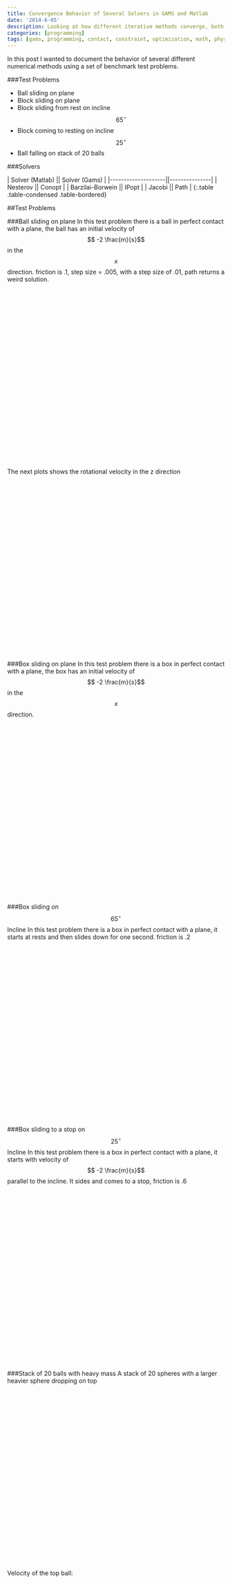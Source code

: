 ```yaml
---
title: Convergence Behavior of Several Solvers in GAMS and Matlab
date: '2014-6-05'
description: Looking at how different iterative methods converge, both in gams and in matlab
categories: [programming]
tags: [gams, programming, contact, constraint, optimization, math, physics]
---
```



In this post I wanted to document the behavior of several different numerical methods using a set of benchmark test problems. 

###Test Problems

 - Ball sliding on plane
 - Block sliding on plane
 - Block sliding from rest on incline $$65^\circ$$
 - Block coming to resting on incline $$25^\circ$$
 - Ball falling on stack of 20 balls

###Solvers

| Solver (Matlab)    || Solver (Gams) |
|--------------------||---------------|
| Nesterov           || Conopt        |
| Barzilai-Borwein   || IPopt         |
| Jacobi             || Path          |
{:.table .table-condensed .table-bordered}

##Test Problems

###Ball sliding on plane
In this test problem there is a ball in perfect contact with a plane, the ball has an initial velocity of $$ -2 \frac{m}{s}$$ in the $$x$$ direction. friction is .1, step size = .005, with a step size of .01, path returns a weird solution.

<script type="text/javascript">
$(function () {
        $('#ball_rolling_vx').highcharts({
        	chart: {zoomType: 'xy'},
            title: {
                text: 'Ball X Velocity',
                x: -20 //center
            },
            subtitle: {
                text: 'Chrono::Engine - Matlab Interface',
                x: -20
            },
            xAxis: {
            	title: {text: 'Time [s]'},
                categories: [0.01,0.02,0.03,0.04,0.05,0.06,0.07,0.08,0.09,0.1,0.11,0.12,0.13,0.14,0.15,0.16,0.17,0.18,0.19,0.2,0.21,0.22,0.23,0.24,0.25,0.26,0.27,0.28,0.29,0.3,0.31,0.32,0.33,0.34,0.35,0.36,0.37,0.38,0.39,0.4,0.41,0.42,0.43,0.44,0.45,0.46,0.47,0.48,0.49,0.5,0.51,0.52,0.53,0.54,0.55,0.56,0.57,0.58,0.59,0.6,0.61,0.62,0.63,0.64,0.65,0.66,0.67,0.68,0.69,0.7,0.71,0.72,0.73,0.74,0.75,0.76,0.77,0.78,0.79,0.8,0.81,0.82,0.83,0.84,0.85,0.86,0.87,0.88,0.89,0.9,0.91,0.92,0.93,0.94,0.95,0.96,0.97,0.98,0.99,1.0],
                labels:{
                step: 4, // this will show every second label
                maxStaggerLines: 1
            }
            },
            yAxis: {
                title: {text: 'Velocity [m/s]'},
                plotLines: [{
                    value: 0,
                    width: 1,
                    color: '#808080'
                }]
            },
            tooltip: {valueSuffix: 'm/s'},
            legend: {
                layout: 'horizontal',
                align: 'center',
                verticalAlign: 'bottom',
                borderWidth: 0
            },

            series: [{
                name: 'Nesterov',
                color: '#556270',
                marker : {enabled : true,radius : 3},
                data: [1.97672,1.97672,1.97672,1.97672,1.95668,1.94639,1.93657,1.92676,1.91696,1.90715,1.89733,1.88753,1.87772,1.86791,1.8581,1.84829,1.83847,1.82867,1.81885,1.80904,1.79923,1.78942,1.77961,1.76981,1.75999,1.75019,1.74037,1.73056,1.72075,1.71428,1.71428,1.71428,1.71428,1.71428,1.71428,1.71428,1.71428,1.71428,1.71428,1.71428,1.71428,1.71428,1.71428,1.71428,1.71428,1.71428,1.71428,1.71428,1.71428,1.71428,1.71428,1.71428,1.71428,1.71428,1.71428,1.71428,1.71428,1.71428,1.71428,1.71428,1.71428,1.71428,1.71428,1.71428,1.71428,1.71428,1.71428,1.71428,1.71428,1.71427,1.71427,1.71427,1.71427,1.71427,1.71427,1.71427,1.71427,1.71427,1.71427,1.71427,1.71427,1.71427,1.71427,1.71427,1.71427,1.71427,1.71427,1.71427,1.71427,1.71427,1.71427,1.71427,1.71427,1.71427,1.71427,1.71427,1.71427,1.71427,1.71427,1.71427]
            }, {
            	name: 'Barzilai-Borwein',
                color: '#C7F464',
                marker : {enabled : true,radius : 3},
                data: [1.97672,1.97672,1.97672,1.97672,1.95668,1.94639,1.93657,1.92676,1.91696,1.90715,1.89733,1.88753,1.87772,1.86791,1.8581,1.84829,1.83847,1.82867,1.81885,1.80904,1.79923,1.78942,1.77961,1.76981,1.76981,1.76981,1.76981,1.76981,1.76981,1.76981,1.76981,1.76981,1.76981,1.76981,1.76981,1.76981,1.76981,1.76981,1.76981,1.76981,1.76981,1.76981,1.76981,1.76981,1.76981,1.76981,1.76981,1.76981,1.76981,1.76981,1.76981,1.76981,1.76981,1.76981,1.76981,1.76981,1.76981,1.76981,1.76981,1.76981,1.7649,1.75509,1.74528,1.73547,1.72566,1.71585,1.71504,1.7151,1.71511,1.71511,1.71512,1.71512,1.71511,1.71511,1.71511,1.71512,1.71512,1.71512,1.71512,1.71511,1.71511,1.71512,1.71512,1.71512,1.71512,1.71512,1.71512,1.71511,1.71511,1.71511,1.71511,1.71511,1.71511,1.71511,1.71511,1.71511,1.71511,1.71511,1.71511,1.71511]
            }, {
                name: 'Jacobi',
                color: '#4ECDC4',
                marker : {enabled : true,radius : 3},
                data: [1.97672,1.97672,1.97672,1.97672,1.95668,1.94639,1.93657,1.92676,1.91696,1.90715,1.89733,1.88753,1.87772,1.86791,1.8581,1.84829,1.83847,1.82867,1.81885,1.80904,1.79923,1.78942,1.77961,1.76981,1.75999,1.75019,1.74037,1.73056,1.72075,1.71428,1.71428,1.71428,1.71428,1.71428,1.71428,1.71428,1.71428,1.71428,1.71428,1.71428,1.71428,1.71428,1.71428,1.71428,1.71428,1.71428,1.71428,1.71428,1.71428,1.71428,1.71428,1.71428,1.71428,1.71428,1.71428,1.71428,1.71428,1.71428,1.71428,1.71428,1.71428,1.71428,1.71428,1.71428,1.71428,1.71428,1.71428,1.71428,1.71428,1.71427,1.71427,1.71427,1.71427,1.71427,1.71427,1.71427,1.71427,1.71427,1.71427,1.71427,1.71427,1.71427,1.71427,1.71427,1.71427,1.71427,1.71427,1.71427,1.71427,1.71427,1.71427,1.71427,1.71427,1.71427,1.71427,1.71427,1.71427,1.71427,1.71427,1.71427]
            }, {
                name: 'Conopt',
                color: '#FF6B6B',
                marker : {enabled : true,radius : 3},
                data: [1.97672,1.97669,1.97665,1.97662,1.94891,1.94889,1.92854,1.9285,1.91082,1.91079,1.88579,1.88575,1.88571,1.86805,1.85191,1.85187,1.83968,1.83138,1.82023,1.81155,1.80072,1.79176,1.78118,1.77201,1.76162,1.74948,1.73981,1.73,1.72019,1.71428,1.71428,1.71428,1.71428,1.71428,1.71428,1.71428,1.71428,1.71428,1.71428,1.71428,1.71428,1.71428,1.71428,1.71428,1.71428,1.71428,1.71428,1.71428,1.71428,1.71428,1.71428,1.71428,1.71428,1.71428,1.71428,1.71428,1.71428,1.71428,1.71428,1.71428,1.71428,1.71428,1.71428,1.71428,1.71428,1.71428,1.71428,1.71427,1.71427,1.71427,1.71427,1.71427,1.71427,1.71427,1.71427,1.71427,1.71427,1.71427,1.71427,1.71427,1.71427,1.71427,1.71427,1.71427,1.71427,1.71427,1.71427,1.71427,1.71427,1.71427,1.71427,1.71427,1.71427,1.71427,1.71427,1.71427,1.71427,1.71427,1.71427,1.71427]
            }, {
              name: 'Ipopt',
                color: '#ECD078',
                marker : {enabled : true,radius : 3},
                data: [1.97672,1.9767,1.97668,1.97666,1.94896,1.94894,1.9286,1.92858,1.9109,1.91088,1.8859,1.88588,1.88586,1.86817,1.8521,1.85208,1.8398,1.83161,1.82037,1.81179,1.8009,1.79201,1.78138,1.77226,1.76182,1.74971,1.74004,1.73023,1.72042,1.71428,1.71428,1.71428,1.71428,1.71428,1.71428,1.71428,1.71428,1.71428,1.71428,1.71428,1.71428,1.71428,1.71428,1.71428,1.71428,1.71428,1.71428,1.71428,1.71428,1.71427,1.71427,1.71427,1.71427,1.71427,1.71427,1.71427,1.71427,1.71427,1.71427,1.71427,1.71427,1.71427,1.71427,1.71427,1.71427,1.71427,1.71427,1.71427,1.71427,1.71427,1.71427,1.71427,1.71427,1.71427,1.71427,1.71427,1.71427,1.71427,1.71427,1.71427,1.71427,1.71427,1.71427,1.71427,1.71427,1.71427,1.71427,1.71427,1.71427,1.71427,1.71427,1.71427,1.71427,1.71427,1.71427,1.71427,1.71427,1.71427,1.71427,1.71427]
            }, {
                name: 'Path',
                color: '#FFFFFF',
                marker : {enabled : true,radius : 3},
                data: [1.97672,1.97672,1.97672,1.97671,1.95667,1.94638,1.93657,1.92676,1.91694,1.90714,1.89733,1.88752,1.87771,1.8679,1.85809,1.84827,1.83846,1.82865,1.81885,1.80903,1.79922,1.78941,1.7796,1.76979,1.75998,1.75017,1.74036,1.73055,1.72074,1.71428,1.71428,1.71428,1.71428,1.71428,1.71428,1.71428,1.71428,1.71428,1.71428,1.71428,1.71428,1.71428,1.71428,1.71428,1.71428,1.71428,1.71428,1.71428,1.71428,1.71428,1.71428,1.71428,1.71428,1.71428,1.71428,1.71428,1.71428,1.71428,1.71428,1.71428,1.71428,1.71428,1.71427,1.71427,1.71427,1.71427,1.71427,1.71427,1.71427,1.71427,1.71427,1.71427,1.71427,1.71427,1.71427,1.71427,1.71427,1.71427,1.71427,1.71427,1.71427,1.71427,1.71427,1.71427,1.71427,1.71427,1.71427,1.71427,1.71427,1.71427,1.71427,1.71427,1.71427,1.71427,1.71427,1.71427,1.71427,1.71427,1.71427,1.71427]
            }

            ]
        });
    });
</script>
<div id="ball_rolling_vx" style="min-width: 310px; height: 400px; margin: 0 auto"></div>


The next plots shows the rotational velocity in the z direction

<script type="text/javascript">
$(function () {
        $('#ball_rolling_wz').highcharts({
        	chart: {zoomType: 'xy'},
            title: {
                text: 'Ball Rotational Velocity',
                x: -20 //center
            },
            subtitle: {
                text: 'Chrono::Engine - Matlab Interface',
                x: -20
            },
            xAxis: {
            	title: {text: 'Time [s]'},
                categories: [0.01,0.02,0.03,0.04,0.05,0.06,0.07,0.08,0.09,0.1,0.11,0.12,0.13,0.14,0.15,0.16,0.17,0.18,0.19,0.2,0.21,0.22,0.23,0.24,0.25,0.26,0.27,0.28,0.29,0.3,0.31,0.32,0.33,0.34,0.35,0.36,0.37,0.38,0.39,0.4,0.41,0.42,0.43,0.44,0.45,0.46,0.47,0.48,0.49,0.5,0.51,0.52,0.53,0.54,0.55,0.56,0.57,0.58,0.59,0.6,0.61,0.62,0.63,0.64,0.65,0.66,0.67,0.68,0.69,0.7,0.71,0.72,0.73,0.74,0.75,0.76,0.77,0.78,0.79,0.8,0.81,0.82,0.83,0.84,0.85,0.86,0.87,0.88,0.89,0.9,0.91,0.92,0.93,0.94,0.95,0.96,0.97,0.98,0.99,1.0],
                labels:{
                step: 4, // this will show every second label
                maxStaggerLines: 1
            }
            },
            yAxis: {
                title: {text: 'Velocity [m/s]'},
                plotLines: [{
                    value: 0,
                    width: 1,
                    color: '#808080'
                }]
            },
            tooltip: {valueSuffix: 'm/s'},
            legend: {
                layout: 'horizontal',
                align: 'center',
                verticalAlign: 'bottom',
                borderWidth: 0
            },

            series: [{
                name: 'Nesterov',
                color: '#556270',
                marker : {enabled : true,radius : 3},
                data: [-0.139654,-0.139654,-0.139654,-0.139654,-0.259903,-0.321678,-0.380548,-0.439421,-0.498259,-0.557105,-0.615985,-0.674837,-0.73368,-0.792542,-0.851381,-0.910269,-0.96913,-1.02798,-1.08685,-1.14572,-1.20457,-1.26344,-1.32228,-1.38113,-1.44001,-1.49885,-1.55777,-1.61658,-1.67544,-1.71428,-1.71428,-1.71428,-1.71428,-1.71428,-1.71428,-1.71428,-1.71428,-1.71428,-1.71428,-1.71428,-1.71428,-1.71428,-1.71428,-1.71428,-1.71428,-1.71428,-1.71428,-1.71428,-1.71428,-1.71428,-1.71428,-1.71428,-1.71428,-1.71428,-1.71428,-1.71428,-1.71428,-1.71428,-1.71428,-1.71428,-1.71428,-1.71428,-1.71428,-1.71428,-1.71428,-1.71428,-1.71428,-1.71428,-1.71428,-1.71427,-1.71427,-1.71427,-1.71427,-1.71427,-1.71427,-1.71427,-1.71427,-1.71427,-1.71427,-1.71427,-1.71427,-1.71427,-1.71427,-1.71427,-1.71427,-1.71427,-1.71427,-1.71427,-1.71427,-1.71427,-1.71427,-1.71427,-1.71427,-1.71427,-1.71427,-1.71427,-1.71427,-1.71427,-1.71427,-1.71427]
            }, {
            	name: 'Barzilai-Borwein',
                color: '#C7F464',
                marker : {enabled : true,radius : 3},
                data: [-0.139654,-0.139654,-0.139654,-0.139654,-0.259903,-0.321678,-0.380548,-0.439421,-0.498259,-0.557105,-0.615985,-0.674837,-0.73368,-0.792542,-0.851381,-0.910269,-0.96913,-1.02798,-1.08685,-1.14572,-1.20457,-1.26344,-1.32228,-1.38113,-1.38113,-1.38113,-1.38113,-1.38113,-1.38113,-1.38113,-1.38113,-1.38113,-1.38113,-1.38113,-1.38113,-1.38113,-1.38113,-1.38113,-1.38113,-1.38113,-1.38113,-1.38113,-1.38113,-1.38113,-1.38113,-1.38113,-1.38113,-1.38113,-1.38113,-1.38113,-1.38113,-1.38113,-1.38113,-1.38113,-1.38113,-1.38113,-1.38113,-1.38113,-1.38113,-1.38113,-1.41059,-1.46945,-1.5283,-1.58715,-1.64602,-1.70489,-1.70974,-1.70934,-1.70928,-1.70928,-1.70927,-1.70927,-1.70929,-1.70928,-1.70928,-1.70926,-1.70925,-1.70926,-1.70925,-1.70928,-1.70927,-1.70926,-1.70925,-1.70926,-1.70926,-1.70926,-1.70926,-1.70926,-1.70927,-1.70926,-1.70926,-1.70926,-1.70927,-1.70926,-1.70927,-1.70927,-1.70927,-1.70925,-1.70924,-1.70926]
            }, {
                name: 'Jacobi',
                color: '#4ECDC4',
                marker : {enabled : true,radius : 3},
                data: [-0.139654,-0.139654,-0.139654,-0.139654,-0.259903,-0.321678,-0.380548,-0.439421,-0.498259,-0.557105,-0.615985,-0.674837,-0.73368,-0.792542,-0.851381,-0.910269,-0.96913,-1.02798,-1.08685,-1.14572,-1.20457,-1.26344,-1.32228,-1.38113,-1.44001,-1.49885,-1.55777,-1.61658,-1.67544,-1.71428,-1.71428,-1.71428,-1.71428,-1.71428,-1.71428,-1.71428,-1.71428,-1.71428,-1.71428,-1.71428,-1.71428,-1.71428,-1.71428,-1.71428,-1.71428,-1.71428,-1.71428,-1.71428,-1.71428,-1.71428,-1.71428,-1.71428,-1.71428,-1.71428,-1.71428,-1.71428,-1.71428,-1.71428,-1.71428,-1.71428,-1.71428,-1.71428,-1.71428,-1.71428,-1.71428,-1.71428,-1.71428,-1.71428,-1.71428,-1.71427,-1.71427,-1.71427,-1.71427,-1.71427,-1.71427,-1.71427,-1.71427,-1.71427,-1.71427,-1.71427,-1.71427,-1.71427,-1.71427,-1.71427,-1.71427,-1.71427,-1.71427,-1.71427,-1.71427,-1.71427,-1.71427,-1.71427,-1.71427,-1.71427,-1.71427,-1.71427,-1.71427,-1.71427,-1.71427,-1.71427]
            }, {
                name: 'Conopt',
                color: '#FF6B6B',
                marker : {enabled : true,radius : 3},
                data: [-0.139654,-0.139872,-0.14009,-0.140308,-0.306563,-0.306684,-0.428757,-0.42898,-0.535071,-0.535276,-0.685242,-0.685478,-0.685714,-0.79171,-0.888538,-0.888746,-0.961913,-1.01167,-1.07861,-1.13066,-1.19565,-1.24939,-1.31287,-1.3679,-1.43024,-1.50311,-1.56111,-1.61996,-1.67883,-1.71428,-1.71428,-1.71428,-1.71428,-1.71428,-1.71428,-1.71428,-1.71428,-1.71428,-1.71428,-1.71428,-1.71428,-1.71428,-1.71428,-1.71428,-1.71428,-1.71428,-1.71428,-1.71428,-1.71428,-1.71428,-1.71428,-1.71428,-1.71428,-1.71428,-1.71428,-1.71428,-1.71428,-1.71428,-1.71428,-1.71428,-1.71428,-1.71428,-1.71428,-1.71428,-1.71428,-1.71428,-1.71428,-1.71427,-1.71427,-1.71427,-1.71427,-1.71427,-1.71427,-1.71427,-1.71427,-1.71427,-1.71427,-1.71427,-1.71427,-1.71427,-1.71427,-1.71427,-1.71427,-1.71427,-1.71427,-1.71427,-1.71427,-1.71427,-1.71427,-1.71427,-1.71427,-1.71427,-1.71427,-1.71427,-1.71427,-1.71427,-1.71427,-1.71427,-1.71427,-1.71427]
            }, {
              name: 'Ipopt',
                color: '#ECD078',
                marker : {enabled : true,radius : 3},
                data: [-0.139654,-0.139774,-0.139894,-0.140014,-0.306227,-0.306347,-0.428409,-0.428529,-0.534589,-0.534709,-0.684578,-0.684698,-0.684818,-0.790922,-0.88739,-0.88751,-0.961163,-1.01028,-1.07771,-1.12923,-1.19458,-1.24792,-1.31169,-1.36638,-1.42902,-1.50169,-1.55968,-1.61858,-1.67743,-1.71428,-1.71428,-1.71428,-1.71428,-1.71428,-1.71428,-1.71428,-1.71428,-1.71428,-1.71428,-1.71428,-1.71428,-1.71428,-1.71428,-1.71428,-1.71428,-1.71428,-1.71427,-1.71428,-1.71428,-1.71427,-1.71427,-1.71427,-1.71427,-1.71427,-1.71427,-1.71427,-1.71427,-1.71427,-1.71427,-1.71427,-1.71427,-1.71427,-1.71427,-1.71427,-1.71427,-1.71427,-1.71427,-1.71427,-1.71427,-1.71427,-1.71427,-1.71427,-1.71427,-1.71427,-1.71427,-1.71427,-1.71427,-1.71427,-1.71427,-1.71427,-1.71427,-1.71427,-1.71427,-1.71427,-1.71427,-1.71427,-1.71427,-1.71427,-1.71427,-1.71427,-1.71427,-1.71427,-1.71427,-1.71427,-1.71427,-1.71427,-1.71427,-1.71427,-1.71427,-1.71427]
            }, {
                name: 'Path',
                color: '#FFFFFF',
                marker : {enabled : true,radius : 3},
                data: [-0.139654,-0.139675,-0.139696,-0.139717,-0.259975,-0.321733,-0.38058,-0.439452,-0.498344,-0.557177,-0.616031,-0.674883,-0.733753,-0.792601,-0.851467,-0.910328,-0.96919,-1.02805,-1.0869,-1.14577,-1.20465,-1.2635,-1.32234,-1.38123,-1.44008,-1.49894,-1.5578,-1.61666,-1.6755,-1.71428,-1.71428,-1.71428,-1.71428,-1.71428,-1.71428,-1.71428,-1.71428,-1.71428,-1.71428,-1.71428,-1.71428,-1.71428,-1.71428,-1.71428,-1.71428,-1.71428,-1.71428,-1.71428,-1.71428,-1.71428,-1.71428,-1.71428,-1.71428,-1.71428,-1.71428,-1.71428,-1.71428,-1.71428,-1.71428,-1.71428,-1.71428,-1.71428,-1.71427,-1.71427,-1.71427,-1.71427,-1.71427,-1.71427,-1.71427,-1.71427,-1.71427,-1.71427,-1.71427,-1.71427,-1.71427,-1.71427,-1.71427,-1.71427,-1.71427,-1.71427,-1.71427,-1.71427,-1.71427,-1.71427,-1.71427,-1.71427,-1.71427,-1.71427,-1.71427,-1.71427,-1.71427,-1.71427,-1.71427,-1.71427,-1.71427,-1.71427,-1.71427,-1.71427,-1.71427,-1.71427]
            }

            ]
        });
    });
</script>
<div id="ball_rolling_wz" style="min-width: 310px; height: 400px; margin: 0 auto"></div>


###Box sliding on plane
In this test problem there is a box in perfect contact with a plane, the box has an initial velocity of $$ -2 \frac{m}{s}$$ in the $$x$$ direction.



<script type="text/javascript">
$(function () {
        $('#block_sliding_vx').highcharts({
        	chart: {zoomType: 'xy'},
            title: {
                text: 'Block X Velocity',
                x: -20 //center
            },
            subtitle: {
                text: 'Chrono::Engine - Matlab Interface',
                x: -20
            },
            xAxis: {
            	title: {text: 'Time [s]'},
                categories: [0.01,0.02,0.03,0.04,0.05,0.06,0.07,0.08,0.09,0.1,0.11,0.12,0.13,0.14,0.15,0.16,0.17,0.18,0.19,0.2,0.21,0.22,0.23,0.24,0.25,0.26,0.27,0.28,0.29,0.3,0.31,0.32,0.33,0.34,0.35,0.36,0.37,0.38,0.39,0.4,0.41,0.42,0.43,0.44,0.45,0.46,0.47,0.48,0.49,0.5,0.51,0.52,0.53,0.54,0.55,0.56,0.57,0.58,0.59,0.6,0.61,0.62,0.63,0.64,0.65,0.66,0.67,0.68,0.69,0.7,0.71,0.72,0.73,0.74,0.75,0.76,0.77,0.78,0.79,0.8,0.81,0.82,0.83,0.84,0.85,0.86,0.87,0.88,0.89,0.9,0.91,0.92,0.93,0.94,0.95,0.96,0.97,0.98,0.99,1,1.01,1.02,1.03,1.04,1.05,1.06,1.07,1.08,1.09,1.1,1.11,1.12,1.13,1.14,1.15,1.16,1.17,1.18,1.19,1.2,1.21,1.22,1.23,1.24,1.25,1.26,1.27,1.28,1.29,1.3,1.31,1.32,1.33,1.34,1.35,1.36,1.37,1.38,1.39,1.4,1.41,1.42,1.43,1.44,1.45,1.46,1.47,1.48,1.49,1.5],
                labels:{
                step: 4, // this will show every second label
                maxStaggerLines: 1
            }
            },
            yAxis: {
                title: {text: 'Velocity [m/s]'},
                plotLines: [{
                    value: 0,
                    width: 1,
                    color: '#808080'
                }]
            },
            tooltip: {valueSuffix: 'm/s'},
            legend: {
                layout: 'horizontal',
                align: 'center',
                verticalAlign: 'bottom',
                borderWidth: 0
            },

            series: [{
                name: 'Nesterov',
                color: '#556270',
                marker : {enabled : true,radius : 3},
                data: [1.90421,1.90421,1.90421,1.90421,1.90421,1.90421,1.90421,1.89023,1.82279,1.80617,1.78504,1.76536,1.74575,1.7418,1.6952,1.68953,1.66217,1.6575,1.61952,1.6143,1.58215,1.57723,1.54188,1.5368,1.50321,1.49822,1.46365,1.45861,1.42459,1.41957,1.38525,1.38022,1.34607,1.34105,1.30679,1.30177,1.26757,1.26255,1.22832,1.21332,1.19799,1.17339,1.15884,1.13755,1.11797,1.09831,1.07869,1.05907,1.03945,1.01983,1.00021,0.980594,0.960971,0.941352,0.92173,0.902113,0.882493,0.862871,0.843251,0.823632,0.804013,0.78439,0.764773,0.745151,0.725532,0.705912,0.686292,0.666671,0.647053,0.627431,0.607812,0.588192,0.568573,0.54895,0.529333,0.509712,0.490092,0.470472,0.450852,0.431233,0.411611,0.391992,0.372372,0.352752,0.333133,0.313511,0.293894,0.274272,0.254652,0.235032,0.215413,0.195791,0.176174,0.156552,0.136932,0.117313,0.0976929,0.078071,0.0584514,0.0388341,0.0192122,4.78E-07,1.18E-09,1.11E-11,2.59E-15,2.64E-15,-2.99E-15,2.70E-15,-2.99E-15,5.92E-14,-2.34E-15,6.00E-14,-2.29E-15,6.00E-14,-2.30E-15,2.76E-15,-2.97E-15,5.92E-14,-2.36E-15,2.76E-15,-3.18E-15,2.68E-15,-3.06E-15,9.34E-14,-2.03E-15,5.93E-14,-2.35E-15,6.01E-14,-2.27E-15,2.76E-15,-3.02E-15,2.68E-15,-2.98E-15,2.70E-15,-2.97E-15,2.70E-15,-3.00E-15,2.70E-15,-3.13E-15,2.69E-15,-3.01E-15,3.44E-16,5.78E-14,-3.14E-15,5.95E-14,-2.38E-15,2.79E-15,-2.99E-15,-7.25E-15,6.44E-14]
            }, {
            	name: 'Barzilai-Borwein',
                color: '#C7F464',
                marker : {enabled : true,radius : 3},
                data: [1.90421,1.90421,1.90421,1.90421,1.90421,1.90421,1.90421,1.89023,1.82279,1.80618,1.78504,1.76536,1.74574,1.72612,1.7065,1.68688,1.66726,1.64764,1.6437,1.5971,1.59143,1.56406,1.5594,1.52142,1.5162,1.48405,1.47913,1.44378,1.4387,1.40511,1.40012,1.36555,1.36051,1.32649,1.32148,1.28715,1.28212,1.24796,1.23295,1.22952,1.18656,1.17311,1.157,1.13752,1.1179,1.09828,1.07866,1.05904,1.03942,1.0198,1.00018,0.980564,0.960945,0.941325,0.921703,0.902083,0.882464,0.862844,0.843222,0.823605,0.803983,0.784363,0.764744,0.745124,0.725505,0.705883,0.686266,0.666644,0.647024,0.627402,0.607785,0.588165,0.568543,0.548924,0.529304,0.509684,0.490063,0.470445,0.450823,0.431204,0.411584,0.391964,0.372343,0.352725,0.333103,0.313484,0.293864,0.274245,0.254623,0.235005,0.215383,0.195764,0.176144,0.156525,0.136903,0.117285,0.0976635,0.0780439,0.0584242,0.0388046,0.0191827,5.19E-06,5.79E-06,-2.44E-17,1.62E-11,2.36E-17,-1.31E-18,-3.74E-19,2.43E-17,-8.03E-18,-1.18E-17,-6.66E-14,7.35E-18,-2.30E-17,-8.86E-17,3.91E-17,1.29E-17,-1.84E-17,1.70E-17,-4.71E-18,1.22E-17,1.19E-18,-3.95E-17,-3.63E-17,-1.82E-17,4.39E-18,-2.75E-17,1.17E-17,2.40E-17,-2.24E-17,4.33E-18,-5.51E-17,-1.22E-17,3.07E-14,1.22E-17,-6.27E-17,1.46E-17,-2.28E-17,1.66E-17,-1.72E-17,-8.72E-18,-4.56E-17,-1.37E-17,2.71E-18,8.51E-18,3.31E-17,6.78E-18,-2.23E-17,-4.39E-11,3.01E-17]
            }, {
                name: 'Jacobi',
                color: '#4ECDC4',
                marker : {enabled : true,radius : 3},
                data: [1.90426,1.90426,1.90426,1.90426,1.90426,1.90426,1.90426,1.89017,1.82335,1.8057,1.78475,1.76558,1.74554,1.7261,1.70651,1.68713,1.66706,1.64785,1.62782,1.60838,1.58879,1.56941,1.54934,1.53014,1.5101,1.49066,1.47106,1.45169,1.43162,1.41242,1.39263,1.37494,1.3495,1.33552,1.31402,1.29473,1.27469,1.25524,1.23565,1.21628,1.19621,1.17676,1.15718,1.13755,1.11794,1.09832,1.0787,1.05908,1.03946,1.01984,1.00022,0.980595,0.960978,0.941356,0.921736,0.902117,0.882497,0.862875,0.843256,0.823636,0.804019,0.784394,0.764777,0.745158,0.725536,0.705916,0.686297,0.666677,0.647057,0.627435,0.607816,0.588196,0.568577,0.548957,0.529337,0.509715,0.490098,0.470476,0.450857,0.431237,0.411615,0.391998,0.372376,0.352756,0.333137,0.313517,0.293895,0.274278,0.254656,0.235036,0.215417,0.195797,0.176177,0.156556,0.136936,0.117316,0.097697,0.0780772,0.0584576,0.0388357,0.0192161,0.000892608,-0.000163964,-3.74E-06,-8.07E-08,1.26E-09,3.09E-09,3.14E-09,3.12E-09,3.13E-09,3.12E-09,3.13E-09,3.13E-09,3.12E-09,3.15E-09,3.12E-09,3.12E-09,3.15E-09,3.12E-09,3.13E-09,3.14E-09,3.12E-09,3.13E-09,3.12E-09,3.13E-09,3.13E-09,3.12E-09,3.15E-09,3.12E-09,3.12E-09,3.15E-09,3.12E-09,3.13E-09,3.14E-09,3.12E-09,3.13E-09,3.12E-09,3.13E-09,3.13E-09,3.12E-09,3.15E-09,3.12E-09,3.12E-09,3.15E-09,3.12E-09,3.13E-09,3.14E-09,3.12E-09,3.13E-09,3.12E-09]
            }, {
                name: 'Conopt',
                color: '#FF6B6B',
                marker : {enabled : true,radius : 3},
                data: [1.90421,1.90418,1.90413,1.90412,1.90407,1.90402,1.90397,1.90392,1.81042,1.81041,1.81035,1.73454,1.73453,1.73453,1.73453,1.65806,1.65801,1.65797,1.65791,1.58607,1.58442,1.57001,1.56964,1.56927,1.50203,1.50202,1.4355,1.43391,1.42283,1.42282,1.42282,1.37605,1.37604,1.36793,1.30069,1.30068,1.25515,1.25514,1.25445,1.21238,1.21162,1.19895,1.14219,1.14218,1.14217,1.09158,1.09159,1.08765,1.02327,1.02327,1.01934,0.983422,0.983407,0.929121,0.929043,0.923845,0.878574,0.878559,0.845749,0.845732,0.795378,0.79536,0.771581,0.771561,0.712873,0.712859,0.709557,0.658924,0.658916,0.634943,0.6135,0.613489,0.559654,0.559634,0.533568,0.533549,0.482514,0.482495,0.453809,0.453791,0.405175,0.405155,0.374236,0.360395,0.340907,0.321301,0.301684,0.282068,0.262453,0.242838,0.223221,0.203608,0.183991,0.164376,0.144761,0.125146,0.105528,0.0859154,0.066298,0.0466829,0.0270678,0.00745276,-4.52E-13,-4.81E-13,-5.07E-13,-5.32E-13,-5.56E-13,-5.79E-13,-6.01E-13,-6.21E-13,-6.41E-13,-6.60E-13,-6.79E-13,-6.96E-13,-7.13E-13,-7.29E-13,-7.44E-13,-7.59E-13,-7.72E-13,-7.86E-13,-7.99E-13,-8.11E-13,-8.22E-13,-8.33E-13,-8.44E-13,-8.54E-13,-8.64E-13,-8.73E-13,-8.82E-13,-8.90E-13,-8.99E-13,-9.06E-13,-9.14E-13,-9.21E-13,-9.27E-13,-9.34E-13,-9.40E-13,-9.46E-13,-9.52E-13,-9.57E-13,-9.62E-13,-9.67E-13,-9.72E-13,-9.76E-13,-9.81E-13,-9.85E-13,-9.89E-13,-9.92E-13,-9.96E-13,-9.99E-13]
            }, {
              name: 'Ipopt',
                color: '#ECD078',
                marker : {enabled : true,radius : 3},
                data: [1.90421,1.90419,1.90416,1.90414,1.90411,1.90409,1.90406,1.90403,1.8195,1.80472,1.79406,1.75039,1.75036,1.74476,1.69307,1.69305,1.67119,1.63198,1.63196,1.61835,1.60973,1.54888,1.54886,1.53242,1.52124,1.47833,1.46631,1.46628,1.42292,1.4229,1.38481,1.37709,1.37162,1.316,1.31597,1.30089,1.28646,1.24428,1.24086,1.22805,1.18707,1.18443,1.15564,1.1485,1.1063,1.10626,1.07779,1.07467,1.02928,1.02434,1.00093,1.00089,0.95032,0.95028,0.925444,0.920519,0.874138,0.87168,0.845631,0.826978,0.807404,0.790544,0.790504,0.732507,0.732467,0.707519,0.707479,0.658077,0.658037,0.625143,0.625103,0.583041,0.581611,0.546052,0.534587,0.513033,0.49701,0.474144,0.456834,0.436476,0.416822,0.397196,0.377581,0.357966,0.338342,0.318715,0.299091,0.279466,0.259849,0.240224,0.2206,0.200973,0.18136,0.161743,0.142126,0.122513,0.102896,0.083283,0.0636659,0.044051,0.0244338,0.00482112,1.07E-09,2.06E-14,1.35E-14,1.36E-14,1.36E-14,1.35E-14,1.36E-14,1.36E-14,1.35E-14,1.36E-14,1.36E-14,1.36E-14,1.36E-14,1.36E-14,1.35E-14,1.35E-14,1.35E-14,1.35E-14,1.36E-14,1.36E-14,1.36E-14,1.36E-14,1.36E-14,1.35E-14,1.35E-14,1.36E-14,1.36E-14,1.36E-14,1.36E-14,1.35E-14,1.36E-14,1.36E-14,1.35E-14,1.36E-14,1.36E-14,1.35E-14,1.35E-14,1.35E-14,1.35E-14,1.35E-14,1.36E-14,1.36E-14,1.35E-14,1.36E-14,1.35E-14,1.35E-14,1.36E-14,1.36E-14]
            }, {
  				name: 'Path',
                color: '#C02942',
                marker : {enabled : true,radius : 3},
                data: [1.90421,1.90421,1.9042,1.9042,1.90419,1.90419,1.90418,1.90102,1.81695,1.8113,1.77758,1.77256,1.73842,1.7334,1.69914,1.69411,1.65992,1.6549,1.62067,1.61565,1.58143,1.57641,1.54219,1.53717,1.50295,1.49793,1.46371,1.45869,1.42447,1.41945,1.38523,1.38021,1.34599,1.34097,1.30675,1.30173,1.26751,1.26249,1.22828,1.21327,1.20984,1.16689,1.15344,1.13733,1.11784,1.09822,1.0786,1.05898,1.03936,1.01974,1.00012,0.980497,0.960874,0.941255,0.921633,0.902012,0.882391,0.862768,0.843149,0.823526,0.803906,0.784285,0.764662,0.745043,0.72542,0.7058,0.686179,0.666559,0.646936,0.627317,0.607696,0.588076,0.568456,0.548834,0.529216,0.509594,0.489975,0.470355,0.450735,0.431113,0.411496,0.391874,0.372254,0.352635,0.333015,0.313393,0.293776,0.274154,0.254534,0.234914,0.215294,0.195672,0.176054,0.156433,0.136813,0.117193,0.0975735,0.0779516,0.058332,0.0387146,0.0190927,3.59E-13,0,0,0,0,0,0,0,0,0,0,0,0,0,0,0,0,0,0,0,0,0,0,0,0,0,0,0,0,0,0,0,0,0,0,0,0,0,0,0,0,0,0,0,0,0,0,0,0]
            }

            ]
        });
    });
</script>
<div id="block_sliding_vx" style="min-width: 310px; height: 400px; margin: 0 auto"></div>


###Box sliding on $$65^\circ$$ Incline
In this test problem there is a box in perfect contact with a plane, it starts at rests and then slides down for one second. friction is .2



<script type="text/javascript">
$(function () {
        $('#block_65inlcine_vx').highcharts({
        	chart: {zoomType: 'xy'},
            title: {
                text: 'Block X Velocity',
                x: -20 //center
            },
            subtitle: {
                text: 'Chrono::Engine - Matlab Interface',
                x: -20
            },
            xAxis: {
            	title: {text: 'Time [s]'},
                categories: [0.01,0.02,0.03,0.04,0.05,0.06,0.07,0.08,0.09,0.1,0.11,0.12,0.13,0.14,0.15,0.16,0.17,0.18,0.19,0.2,0.21,0.22,0.23,0.24,0.25,0.26,0.27,0.28,0.29,0.3,0.31,0.32,0.33,0.34,0.35,0.36,0.37,0.38,0.39,0.4,0.41,0.42,0.43,0.44,0.45,0.46,0.47,0.48,0.49,0.5,0.51,0.52,0.53,0.54,0.55,0.56,0.57,0.58,0.59,0.6,0.61,0.62,0.63,0.64,0.65,0.66,0.67,0.68,0.69,0.7,0.71,0.72,0.73,0.74,0.75,0.76,0.77,0.78,0.79,0.8,0.81,0.82,0.83,0.84,0.85,0.86,0.87,0.88,0.89,0.9,0.91,0.92,0.93,0.94,0.95,0.96,0.97,0.98,0.99,1],
                labels:{
                step: 4, // this will show every second label
                maxStaggerLines: 1
            }
            },
            yAxis: {
                title: {text: 'Velocity [m/s]'},
                plotLines: [{
                    value: 0,
                    width: 1,
                    color: '#808080'
                }]
            },
            tooltip: {valueSuffix: 'm/s'},
            legend: {
                layout: 'horizontal',
                align: 'center',
                verticalAlign: 'bottom',
                borderWidth: 0
            },

            series: [{
                name: 'Nesterov',
                color: '#556270',
                marker : {enabled : true,radius : 3},
                data: [-0.0468106,-0.0814615,-0.115464,-0.149521,-0.183608,-0.21766,-0.251734,-0.285817,-0.319886,-0.353946,-0.388039,-0.422092,-0.456169,-0.490225,-0.524295,-0.554866,-0.594815,-0.598907,-0.68713,-0.71464,-0.723308,-0.747336,-0.80235,-0.826253,-0.865658,-0.903644,-0.932826,-0.963489,-1.00456,-1.03222,-1.07259,-1.10036,-1.14087,-1.16851,-1.20884,-1.23664,-1.27718,-1.30479,-1.34512,-1.3729,-1.41349,-1.44107,-1.48136,-1.50918,-1.54981,-1.57736,-1.61759,-1.64545,-1.68617,-1.71365,-1.75381,-1.78171,-1.82253,-1.84993,-1.88999,-1.918,-1.95891,-1.98624,-2.02614,-2.05427,-2.09532,-2.12252,-2.16225,-2.19052,-2.23183,-2.25885,-2.29828,-2.32679,-2.36837,-2.39516,-2.43424,-2.46301,-2.50505,-2.53148,-2.56597,-2.60998,-2.63064,-2.67027,-2.70929,-2.73985,-2.76936,-2.80455,-2.84853,-2.86909,-2.90869,-2.94778,-2.97839,-3.00786,-3.04298,-3.08705,-3.10759,-3.14717,-3.18627,-3.21688,-3.24636,-3.28145,-3.32556,-3.3461,-3.38567,-3.42476]
            }, {
            	name: 'Barzilai-Borwein',
                color: '#C7F464',
                marker : {enabled : true,radius : 3},
                data: [-0.0468106,-0.0814615,-0.115464,-0.149521,-0.183608,-0.21766,-0.251734,-0.285817,-0.319886,-0.353946,-0.388039,-0.422092,-0.456169,-0.490225,-0.524295,-0.554866,-0.594815,-0.598908,-0.68711,-0.714628,-0.723339,-0.747379,-0.802866,-0.825811,-0.865386,-0.90369,-0.933069,-0.963516,-1.00423,-1.03217,-1.07302,-1.10038,-1.14041,-1.16845,-1.20939,-1.2367,-1.27657,-1.30471,-1.34582,-1.37299,-1.41268,-1.44098,-1.48229,-1.5093,-1.5487,-1.57724,-1.61889,-1.6456,-1.68466,-1.71345,-1.75556,-1.78192,-1.81641,-1.86177,-1.88017,-1.91996,-1.95967,-1.99115,-2.01991,-2.05413,-2.09924,-2.11965,-2.15917,-2.19821,-2.22883,-2.2583,-2.29349,-2.3375,-2.35804,-2.39764,-2.43673,-2.46733,-2.49681,-2.53194,-2.57601,-2.59654,-2.63612,-2.6752,-2.70582,-2.73531,-2.77044,-2.81451,-2.83503,-2.8746,-2.9137,-2.94434,-2.97382,-3.00889,-3.05299,-3.07353,-3.1131,-3.15221,-3.1828,-3.21229,-3.2474,-3.29155,-3.31199,-3.35155,-3.3907,-3.4213]
            }, {
                name: 'Jacobi',
                color: '#4ECDC4',
                marker : {enabled : true,radius : 3},
                data: [-0.0467886,-0.0814575,-0.115465,-0.149529,-0.183601,-0.21768,-0.251732,-0.285821,-0.319879,-0.353963,-0.388008,-0.422098,-0.456167,-0.490232,-0.5243,-0.554441,-0.594465,-0.598582,-0.686645,-0.714629,-0.723722,-0.747949,-0.803443,-0.825617,-0.864901,-0.903445,-0.933829,-0.963525,-1.00366,-1.03219,-1.07349,-1.10055,-1.13968,-1.16843,-1.2101,-1.23686,-1.2714,-1.31574,-1.3358,-1.37513,-1.41445,-1.44576,-1.4747,-1.50942,-1.55449,-1.5743,-1.61358,-1.65293,-1.68435,-1.71319,-1.74781,-1.79302,-1.8128,-1.85205,-1.89142,-1.92286,-1.9517,-1.98627,-2.03153,-2.0513,-2.09054,-2.12992,-2.16136,-2.19018,-2.22475,-2.27003,-2.28979,-2.32904,-2.36841,-2.39984,-2.42867,-2.46326,-2.50853,-2.52828,-2.56751,-2.6069,-2.63834,-2.66718,-2.70173,-2.74701,-2.76677,-2.80599,-2.84541,-2.87684,-2.90565,-2.94021,-2.98555,-3.00527,-3.04925,-3.05123,-3.13906,-3.14904,-3.18166,-3.21222,-3.25203,-3.29058,-3.31524,-3.34487,-3.39523,-3.41476]
            }, {
                name: 'Conopt',
                color: '#FF6B6B',
                marker : {enabled : true,radius : 3},
                data: [-0.0468106,-0.0814617,-0.081428,-0.18226,-0.182243,-0.182214,-0.288087,-0.288056,-0.288023,-0.288006,-0.48116,-0.48113,-0.481098,-0.481069,-0.481035,-0.481029,-0.481023,-0.75281,-0.76709,-0.775755,-0.775749,-0.775744,-0.775719,-0.794584,-0.794561,-0.794562,-0.867195,-0.907773,-0.98909,-1.00414,-1.22999,-1.25921,-1.30505,-1.30504,-1.30504,-1.30503,-1.30503,-1.30502,-1.31755,-1.35635,-1.35635,-1.35818,-1.35886,-1.48223,-1.48223,-1.48222,-1.64902,-1.64901,-1.7626,-1.7626,-1.7626,-1.76258,-1.76258,-1.87323,-1.87323,-1.87322,-1.87585,-1.99241,-2.06864,-2.07224,-2.16546,-2.16546,-2.30098,-2.30098,-2.39221,-2.3922,-2.3922,-2.46754,-2.46753,-2.46753,-2.46753,-2.46752,-2.46752,-2.46752,-2.46961,-2.61209,-2.61208,-2.61206,-2.70258,-2.70258,-2.70258,-2.70257,-2.70255,-2.70254,-2.70252,-2.77402,-2.77402,-3.11183,-3.29095,-3.29092,-3.2909,-3.29087,-3.29085,-3.29083,-3.30556,-3.43353,-3.43352,-3.4335,-3.43679,-3.70976]
            }, {
              name: 'Ipopt',
                color: '#ECD078',
                marker : {enabled : true,radius : 3},
                data: [-0.0468105,-0.0814612,-0.115463,-0.115446,-0.216363,-0.216346,-0.21633,-0.322261,-0.322244,-0.322227,-0.417409,-0.417392,-0.417375,-0.417358,-0.636919,-0.636902,-0.636894,-0.636881,-0.636868,-0.636856,-0.636843,-0.63683,-0.930656,-0.97328,-0.973267,-0.973254,-0.973242,-0.973229,-0.995272,-0.995259,-1.01983,-1.01982,-1.01981,-1.0716,-1.14427,-1.1821,-1.2974,-1.33644,-1.40943,-1.45019,-1.49569,-1.49568,-1.53371,-1.56676,-1.56675,-1.60256,-1.60255,-1.60254,-1.60253,-1.60252,-1.60251,-1.60249,-2.02613,-2.02611,-2.09783,-2.09782,-2.14955,-2.14954,-2.14953,-2.14952,-2.1495,-2.14949,-2.21297,-2.21296,-2.21295,-2.21293,-2.21292,-2.21291,-2.28207,-2.42562,-2.42561,-2.49688,-2.49687,-2.56538,-2.56537,-2.56536,-2.56534,-2.64738,-2.64737,-2.64736,-2.64735,-2.76733,-2.76732,-2.86712,-3.02948,-3.02947,-3.02946,-3.1257,-3.12569,-3.2099,-3.20989,-3.20988,-3.20987,-3.31913,-3.31912,-3.50857,-3.50855,-3.50854,-3.50853,-3.50852]
            }, {
  				name: 'Path',
                color: '#C02942',
                marker : {enabled : true,radius : 3},
                data: [-0.0468106,-0.0814615,-0.106933,-0.116775,-0.148876,-0.192327,-0.228542,-0.262699,-0.296758,-0.330837,-0.364899,-0.398961,-0.433056,-0.467121,-0.501187,-0.535249,-0.565822,-0.610349,-0.615032,-0.682455,-0.724299,-0.738251,-0.756471,-0.802532,-0.861857,-0.870966,-0.918833,-0.93826,-0.940992,-1.02767,-1.0797,-1.08987,-1.09374,-1.13799,-1.19462,-1.2095,-1.24877,-1.29243,-1.31256,-1.35229,-1.39423,-1.41461,-1.45448,-1.49645,-1.51682,-1.55669,-1.5987,-1.61902,-1.65886,-1.70091,-1.72122,-1.76108,-1.80311,-1.82345,-1.86328,-1.90532,-1.92564,-1.96551,-2.00753,-2.02786,-2.06768,-2.10974,-2.13006,-2.16991,-2.21194,-2.23227,-2.2721,-2.31416,-2.33448,-2.3743,-2.41637,-2.43669,-2.47649,-2.51859,-2.53888,-2.57873,-2.6208,-2.64108,-2.6809,-2.72302,-2.74332,-2.7831,-2.82524,-2.8455,-2.88529,-2.92745,-2.9477,-2.98753,-3.02964,-3.04992,-3.08972,-3.13186,-3.15213,-3.19191,-3.23406,-3.25432,-3.29414,-3.33626,-3.35652,-3.39635]
            }

            ]
        });
    });
</script>
<div id="block_65inlcine_vx" style="min-width: 310px; height: 400px; margin: 0 auto"></div>

###Box sliding to a stop on $$25^\circ$$ Incline
In this test problem there is a box in perfect contact with a plane, it starts with velocity of $$ -2 \frac{m}{s}$$ parallel to the incline. It sides and comes to a stop, friction is .6



<script type="text/javascript">
$(function () {
        $('#block_25incline_v').highcharts({
        	chart: {zoomType: 'xy'},
            title: {
                text: 'Block Velocity Magnitude',
                x: -20 //center
            },
            subtitle: {
                text: 'Chrono::Engine - Matlab Interface',
                x: -20
            },
            xAxis: {
            	title: {text: 'Time [s]'},
                categories: [0.01,0.02,0.03,0.04,0.05,0.06,0.07,0.08,0.09,0.1,0.11,0.12,0.13,0.14,0.15,0.16,0.17,0.18,0.19,0.2,0.21,0.22,0.23,0.24,0.25,0.26,0.27,0.28,0.29,0.3,0.31,0.32,0.33,0.34,0.35,0.36,0.37,0.38,0.39,0.4,0.41,0.42,0.43,0.44,0.45,0.46,0.47,0.48,0.49,0.5,0.51,0.52,0.53,0.54,0.55,0.56,0.57,0.58,0.59,0.6,0.61,0.62,0.63,0.64,0.65,0.66,0.67,0.68,0.69,0.7,0.71,0.72,0.73,0.74,0.75,0.76,0.77,0.78,0.79,0.8,0.81,0.82,0.83,0.84,0.85,0.86,0.87,0.88,0.89,0.9,0.91,0.92,0.93,0.94,0.95,0.96,0.97,0.98,0.99,1],
                labels:{
                step: 4, // this will show every second label
                maxStaggerLines: 1
            }
            },
            yAxis: {
                title: {text: 'Velocity [m/s]'},
                plotLines: [{
                    value: 0,
                    width: 1,
                    color: '#808080'
                }]
            },
            tooltip: {valueSuffix: 'm/s'},
            legend: {
                layout: 'horizontal',
                align: 'center',
                verticalAlign: 'bottom',
                borderWidth: 0
            },

            series: [{
                name: 'Nesterov',
                color: '#556270',
                marker : {enabled : true,radius : 3},
                data: [0.64214,0.639435,0.651658,0.678001,0.716911,0.766475,0.804234,0.69903,0.665504,0.648144,0.634824,0.622563,0.610574,0.598664,0.586774,0.574878,0.563002,0.551116,0.539229,0.527345,0.51545,0.503574,0.491689,0.479801,0.467915,0.456031,0.444152,0.432255,0.420379,0.408496,0.396605,0.384724,0.372838,0.360955,0.349074,0.337185,0.325304,0.31342,0.301536,0.289652,0.277772,0.265884,0.254008,0.242126,0.230239,0.218366,0.206485,0.194607,0.182729,0.170847,0.158974,0.147102,0.13523,0.123364,0.111495,0.0996404,0.0877852,0.0759439,0.0641234,0.0523313,0.040583,0.0289402,0.0176741,0.00834171,0.00258368,7.01E-06,7.21E-10,9.74E-10,2.11E-09,2.11E-09,5.38E-10,2.52E-09,3.60E-10,3.55E-09,2.73E-09,1.12E-09,5.72E-09,2.11E-09,2.11E-09,3.14E-10,1.65E-10,4.17E-10,4.40E-10,3.55E-09,5.04E-10,3.55E-09,2.19E-09,2.91E-10,2.73E-09,3.24E-10,2.99E-10,1.16E-09,1.73E-09,3.41E-09,1.12E-09,3.55E-09,1.25E-09,6.07E-10,3.89E-10,2.11E-09]
            }, {
            	name: 'Barzilai-Borwein',
                color: '#C7F464',
                marker : {enabled : true,radius : 3},
                data: [6.42E-01,6.39E-01,6.52E-01,6.78E-01,7.17E-01,7.66E-01,8.04E-01,6.99E-01,6.66E-01,6.48E-01,6.35E-01,6.23E-01,6.11E-01,5.99E-01,5.87E-01,0.574878,0.563002,0.551116,0.539229,0.527345,0.51545,0.503576,0.491687,0.479803,0.46792,0.456023,0.444152,0.432262,0.420374,0.408496,0.396605,0.384724,0.372836,0.360955,0.349076,0.337182,0.325304,0.313422,0.301536,2.90E-01,0.277773,0.265889,0.254002,0.242128,2.30E-01,2.18E-01,2.06E-01,1.95E-01,1.83E-01,1.71E-01,1.59E-01,1.47E-01,1.35E-01,1.23E-01,1.12E-01,9.37E-02,9.46E-02,7.60E-02,6.41E-02,5.23E-02,4.06E-02,2.90E-02,2.33E-02,1.58E-02,1.44E-02,5.04E-03,1.33E-08,6.67E-11,1.13E-07,7.20E-18,1.10E-12,1.51E-08,1.11E-16,2.71E-12,1.55E-16,1.34E-15,2.07E-12,6.04E-12,4.55E-08,1.18E-08,3.23E-17,5.20E-11,6.32E-17,2.18E-16,4.89E-16,3.50E-16,2.90E-17,2.47E-14,1.78E-12,2.51E-10,3.35E-16,8.57E-16,1.30E-15,8.37E-16,3.01E-16,1.11E-10,4.39E-14,4.51E-17,1.37E-15,1.19E-10]
            }, {
                name: 'Jacobi',
                color: '#4ECDC4',
                marker : {enabled : true,radius : 3},
                data: [0.64214,0.639435,0.651658,0.678001,0.716911,0.766475,0.804234,0.69903,0.665504,0.648144,0.634824,0.622563,0.610574,0.598664,0.586774,0.574878,0.563002,0.551116,0.539229,0.527345,0.51545,0.503576,0.491687,0.479803,0.46792,0.456023,0.444152,0.432262,0.420374,0.408496,0.396605,0.384724,0.372836,0.360955,0.349076,0.337182,0.325304,0.313422,0.301536,0.28965,0.277773,0.265889,0.254002,0.242128,0.230239,0.218366,0.206485,0.194607,0.182729,0.170847,0.158974,0.147102,0.135231,0.123367,0.111501,0.0996242,0.0877897,0.0759509,0.0641242,0.0523246,0.0405852,0.0289545,0.0176663,0.00833575,0.00256748,3.63E-06,8.23E-06,7.01E-06,4.40E-16,4.37E-16,4.33E-16,4.37E-16,4.38E-16,4.52E-16,4.36E-16,4.27E-16,4.40E-16,4.38E-16,4.28E-16,4.47E-16,4.34E-16,4.38E-16,4.40E-16,4.48E-16,4.41E-16,4.30E-16,4.42E-16,4.51E-16,4.29E-16,4.31E-16,4.42E-16,4.33E-16,4.36E-16,4.45E-16,4.45E-16,4.37E-16,4.41E-16,4.40E-16,4.38E-16,4.43E-16]
            }, {
                name: 'Conopt',
                color: '#FF6B6B',
                marker : {enabled : true,radius : 3},
                data: [0.64214,0.639361,0.651508,0.677778,0.716609,0.766103,0.82437,0.889626,0.57401,0.593334,0.627569,0.674449,0.731536,0.535754,0.564665,0.608224,0.508767,0.540823,0.587687,0.617972,0.446965,0.467321,0.506229,0.542991,0.435615,0.475859,0.531373,0.379155,0.406626,0.454049,0.497127,0.324911,0.330908,0.364233,0.418403,0.305193,0.344643,0.280861,0.319509,0.277815,0.328748,0.228221,0.258919,0.235544,0.290743,0.182821,0.207996,0.18958,0.17335,0.230563,0.13166,0.165946,0.114526,0.16309,0.0898766,0.0896333,0.0831486,0.072943,0.0615618,0.0498556,0.038144,0.0266704,0.0154434,0.00744837,0.00106843,1.43E-05,1.29E-09,1.25E-10,7.88E-11,8.76E-11,8.88E-11,8.90E-11,8.90E-11,8.90E-11,8.90E-11,8.90E-11,8.90E-11,8.90E-11,8.90E-11,8.90E-11,8.90E-11,8.90E-11,8.90E-11,8.90E-11,8.90E-11,8.90E-11,8.90E-11,8.90E-11,8.90E-11,8.90E-11,8.90E-11,8.90E-11,8.90E-11,8.90E-11,8.90E-11,8.90E-11,8.90E-11,8.90E-11,8.90E-11,8.90E-11]
            }, {
              name: 'Ipopt',
                color: '#ECD078',
                marker : {enabled : true,radius : 3},
                data: [0.64214,0.639398,0.65158,0.677882,0.716751,0.766277,0.824542,0.685202,0.694733,0.720134,0.565844,0.593088,0.634483,0.669694,0.536862,0.571149,0.619226,0.534073,0.532219,0.562069,0.468049,0.501994,0.551513,0.456741,0.459321,0.490998,0.39894,0.432145,0.425612,0.399368,0.39366,0.383443,0.37202,0.360254,0.348399,0.336524,0.324642,0.31276,0.300877,0.288997,0.2771,0.265236,0.253343,0.241469,0.229578,0.21771,0.205826,0.193944,0.182065,0.170187,0.158309,0.14645,0.134566,0.12271,0.110829,0.0989873,0.0871288,0.0752883,0.0634681,0.0516605,0.039936,0.0283082,0.0170863,0.00799441,0.0021942,3.11E-06,2.65E-07,2.65E-07,2.65E-07,3.09E-06,2.27E-08,2.28E-08,2.28E-08,2.28E-08,2.28E-08,2.28E-08,2.28E-08,2.28E-08,2.28E-08,2.28E-08,2.28E-08,2.28E-08,2.28E-08,2.28E-08,2.28E-08,2.28E-08,2.28E-08,2.28E-08,2.28E-08,2.28E-08,2.28E-08,2.28E-08,2.28E-08,2.28E-08,2.28E-08,2.28E-08,2.28E-08,2.28E-08,2.28E-08,2.28E-08]
            }, {
  				name: 'Path',
                color: '#C02942',
                marker : {enabled : true,radius : 3},
                data: [6.42E-01,6.39E-01,6.52E-01,6.78E-01,7.17E-01,7.66E-01,8.04E-01,6.99E-01,6.65E-01,6.48E-01,6.35E-01,6.23E-01,6.11E-01,5.99E-01,5.87E-01,5.75E-01,5.63E-01,5.51E-01,0.539188,0.527309,0.515421,0.503535,0.491648,0.479762,0.467874,0.455987,0.444112,0.432212,0.420334,0.408445,0.396558,0.384683,0.372793,0.360901,0.349025,0.337137,0.325254,0.313368,3.01E-01,0.289601,0.277718,2.66E-01,2.54E-01,2.42E-01,2.30E-01,2.18E-01,2.06E-01,1.95E-01,1.83E-01,1.71E-01,1.59E-01,1.47E-01,1.35E-01,1.23E-01,1.11E-01,9.96E-02,8.77E-02,7.59E-02,6.41E-02,5.23E-02,4.05E-02,2.89E-02,1.76E-02,9.63E-03,1.48E-05,1.17E-05,5.97E-06,2.75E-11,2.76E-11,2.76E-11,2.76E-11,2.76E-11,2.76E-11,2.76E-11,2.76E-11,2.76E-11,2.76E-11,2.76E-11,2.76E-11,2.76E-11,2.76E-11,2.76E-11,2.76E-11,2.76E-11,2.76E-11,2.76E-11,2.76E-11,2.76E-11,2.76E-11,2.76E-11,2.76E-11,2.76E-11,2.76E-11,2.76E-11,2.76E-11,2.76E-11,2.76E-11,2.76E-11,2.76E-11,2.76E-11]
            }

            ]
        });
    });
</script>
<div id="block_25incline_v" style="min-width: 310px; height: 400px; margin: 0 auto"></div>


###Stack of 20 balls with heavy mass
A stack of 20 spheres with a larger heavier sphere dropping on top

<script type="text/javascript">
$(function () {
        $('#ball_stack_20_p').highcharts({
        	chart: {zoomType: 'xy'},
            title: {
                text: 'Ball Y Position',
                x: -20 //center
            },
            subtitle: {
                text: 'Chrono::Engine - Matlab Interface',
                x: -20
            },
            xAxis: {
            	title: {text: 'Time [s]'},
                categories: [0.01,0.02,0.03,0.04,0.05,0.06,0.07,0.08,0.09,0.1,0.11,0.12,0.13,0.14,0.15,0.16,0.17,0.18,0.19,0.2,0.21,0.22,0.23,0.24,0.25,0.26,0.27,0.28,0.29,0.3,0.31,0.32,0.33,0.34,0.35,0.36,0.37,0.38,0.39,0.4,0.41,0.42,0.43,0.44,0.45,0.46,0.47,0.48,0.49,0.5,0.51,0.52,0.53,0.54,0.55,0.56,0.57,0.58,0.59,0.6,0.61,0.62,0.63,0.64,0.65,0.66,0.67,0.68,0.69,0.7,0.71,0.72,0.73,0.74,0.75,0.76,0.77,0.78,0.79,0.8,0.81,0.82,0.83,0.84,0.85,0.86,0.87,0.88,0.89,0.9,0.91,0.92,0.93,0.94,0.95,0.96,0.97,0.98,0.99,1],
                labels:{
                step: 4, // this will show every second label
                maxStaggerLines: 1
            }
            },
            yAxis: {
                title: {text: 'Velocity [m/s]'},
                plotLines: [{
                    value: 0,
                    width: 1,
                    color: '#808080'
                }]
            },
            tooltip: {valueSuffix: 'm/s'},
            legend: {
                layout: 'horizontal',
                align: 'center',
                verticalAlign: 'bottom',
                borderWidth: 0
            },

            series: [{
                name: 'Nesterov',
                color: '#556270',
                marker : {enabled : true,radius : 3},
                data: [3.99902,3.99706,3.99411,3.99019,3.98529,3.9794,3.97253,3.96468,3.95586,3.94605,3.93525,3.92348,3.91073,3.897,3.88228,3.86658,3.84991,3.83225,3.81361,3.79399,3.77339,3.75181,3.72924,3.7057,3.68118,3.65567,3.62918,3.60171,3.57327,3.54384,3.51342,3.48203,3.44966,3.41631,3.38197,3.34665,3.31036,3.27308,3.23482,3.19558,3.15536,3.11416,3.07197,3.02881,2.98467,2.93954,2.89343,2.84634,2.79828,2.74923,2.69919,2.64818,2.6,2.6,2.6,2.6,2.6,2.6,2.6,2.6,2.6,2.6,2.6,2.6,2.6,2.6,2.6,2.6,2.6,2.6,2.6,2.6,2.6,2.6,2.6,2.6,2.6,2.6,2.6,2.6,2.6,2.6,2.6,2.6,2.6,2.6,2.6,2.6,2.6,2.6,2.6,2.6,2.6,2.6,2.6,2.6,2.6,2.6,2.6,2.6]
            }, {
            	name: 'Barzilai-Borwein',
                color: '#C7F464',
                marker : {enabled : true,radius : 3},
                data: [3.99902,3.99706,3.99411,3.99019,3.98529,3.9794,3.97253,3.96468,3.95586,3.94605,3.93525,3.92348,3.91073,3.897,3.88228,3.86658,3.84991,3.83225,3.81361,3.79399,3.77339,3.75181,3.72924,3.7057,3.68118,3.65567,3.62918,3.60171,3.57327,3.54384,3.51342,3.48203,3.44966,3.41631,3.38197,3.34665,3.31036,3.27308,3.23482,3.19558,3.15536,3.11416,3.07197,3.02881,2.98467,2.93954,2.89343,2.84634,2.79828,2.74923,2.69919,2.64818,2.6,2.6,2.6,2.6,2.6,2.6,2.6,2.6,2.6,2.6,2.6,2.6,2.6,2.6,2.6,2.6,2.6,2.6,2.6,2.6,2.6,2.6,2.6,2.6,2.6,2.6,2.6,2.6,2.6,2.6,2.6,2.6,2.6,2.6,2.60002,2.6,2.6,2.6,2.6,2.6,2.6,2.6,2.60002,2.6,2.6,2.6,2.6,2.6]
            }, {
                name: 'Jacobi',
                color: '#4ECDC4',
                marker : {enabled : true,radius : 3},
                data: [3.99902,3.99706,3.99411,3.99019,3.98529,3.9794,3.97253,3.96468,3.95586,3.94605,3.93525,3.92348,3.91073,3.897,3.88228,3.86658,3.84991,3.83225,3.81361,3.79399,3.77339,3.75181,3.72924,3.7057,3.68118,3.65567,3.62918,3.60171,3.57327,3.54384,3.51342,3.48203,3.44966,3.41631,3.38197,3.34665,3.31036,3.27308,3.23482,3.19558,3.15536,3.11416,3.07197,3.02881,2.98467,2.93954,2.89343,2.84634,2.79828,2.74923,2.69919,2.64818,2.59737,2.5762,2.56603,2.56576,2.57319,2.5846,2.59614,2.6067,2.61628,2.62488,2.6325,2.63913,2.64478,2.64946,2.65315,2.65586,2.65759,2.65834,2.65811,2.6569,2.6547,2.65153,2.64737,2.64224,2.63612,2.62902,2.62094,2.61188,2.60184,2.59408,2.59057,2.58945,2.59035,2.59256,2.59521,2.59752,2.599,2.59952,2.59915,2.59821,2.59709,2.5961,2.59547,2.59525,2.5954,2.5958,2.59627,2.59669]
            }, {
                name: 'Conopt',
                color: '#FF6B6B',
                marker : {enabled : true,radius : 3},
                data: [3.99902,3.99706,3.99411,3.99019,3.98529,3.9794,3.97253,3.96468,3.95586,3.94605,3.93525,3.92348,3.91073,3.897,3.88228,3.86658,3.84991,3.83225,3.81361,3.79399,3.77339,3.75181,3.72924,3.7057,3.68118,3.65567,3.62918,3.60171,3.57327,3.54384,3.51342,3.48203,3.44966,3.41631,3.38197,3.34665,3.31036,3.27308,3.23482,3.19558,3.15536,3.11416,3.07197,3.02881,2.98467,2.93954,2.89343,2.84634,2.79828,2.74923,2.69919,2.64818,2.6,2.6,2.6,2.6,2.6,2.6,2.6,2.6,2.6,2.6,2.6,2.6,2.6,2.6,2.6,2.6,2.6,2.6,2.6,2.6,2.6,2.6,2.6,2.6,2.6,2.6,2.6,2.6,2.6,2.6,2.6,2.6,2.6,2.6,2.6,2.6,2.6,2.6,2.6,2.6,2.6,2.6,2.6,2.6,2.6,2.6,2.6,2.6]
            }, {
              name: 'Ipopt',
                color: '#ECD078',
                marker : {enabled : true,radius : 3},
                data: [3.99902,3.99706,3.99411,3.99019,3.98529,3.9794,3.97253,3.96468,3.95586,3.94605,3.93525,3.92348,3.91073,3.897,3.88228,3.86658,3.84991,3.83225,3.81361,3.79399,3.77339,3.75181,3.72924,3.7057,3.68118,3.65567,3.62918,3.60171,3.57327,3.54384,3.51342,3.48203,3.44966,3.41631,3.38197,3.34665,3.31036,3.27308,3.23482,3.19558,3.15536,3.11416,3.07197,3.02881,2.98467,2.93954,2.89343,2.84634,2.79828,2.74923,2.69919,2.64818,2.6,2.6,2.6,2.6,2.6,2.6,2.6,2.6,2.6,2.6,2.6,2.6,2.6,2.6,2.6,2.6,2.6,2.6,2.6,2.6,2.6,2.6,2.6,2.6,2.6,2.6,2.6,2.6,2.6,2.6,2.6,2.6,2.6,2.6,2.6,2.6,2.6,2.6,2.6,2.6,2.6,2.6,2.6,2.6,2.6,2.6,2.6,2.6]
            }, {
  				name: 'Path',
                color: '#C02942',
                marker : {enabled : true,radius : 3},
                data: [3.99902,3.99706,3.99411,3.99019,3.98529,3.9794,3.97253,3.96468,3.95586,3.94605,3.93525,3.92348,3.91073,3.897,3.88228,3.86658,3.84991,3.83225,3.81361,3.79399,3.77339,3.75181,3.72924,3.7057,3.68118,3.65567,3.62918,3.60171,3.57327,3.54384,3.51342,3.48203,3.44966,3.41631,3.38197,3.34665,3.31036,3.27308,3.23482,3.19558,3.15536,3.11416,3.07197,3.02881,2.98467,2.93954,2.89343,2.84634,2.79828,2.74923,2.69919,2.64818,2.6,2.6,2.6,2.6,2.6,2.6,2.6,2.6,2.6,2.6,2.6,2.6,2.6,2.6,2.6,2.6,2.6,2.6,2.6,2.6,2.6,2.6,2.6,2.6,2.6,2.6,2.6,2.6,2.6,2.6,2.6,2.6,2.6,2.6,2.6,2.6,2.6,2.6,2.6,2.6,2.6,2.6,2.6,2.6,2.6,2.6,2.6,2.6]
            }

            ]
        });
    });
</script>
<div id="ball_stack_20_p" style="min-width: 310px; height: 400px; margin: 0 auto"></div>

Velocity of the top ball:



<script type="text/javascript">
$(function () {
        $('#ball_stack_20_v').highcharts({
        	chart: {zoomType: 'xy'},
            title: {
                text: 'Ball Y Velocity',
                x: -20 //center
            },
            subtitle: {
                text: 'Chrono::Engine - Matlab Interface',
                x: -20
            },
            xAxis: {
            	title: {text: 'Time [s]'},
                categories: [0.01,0.02,0.03,0.04,0.05,0.06,0.07,0.08,0.09,0.1,0.11,0.12,0.13,0.14,0.15,0.16,0.17,0.18,0.19,0.2,0.21,0.22,0.23,0.24,0.25,0.26,0.27,0.28,0.29,0.3,0.31,0.32,0.33,0.34,0.35,0.36,0.37,0.38,0.39,0.4,0.41,0.42,0.43,0.44,0.45,0.46,0.47,0.48,0.49,0.5,0.51,0.52,0.53,0.54,0.55,0.56,0.57,0.58,0.59,0.6,0.61,0.62,0.63,0.64,0.65,0.66,0.67,0.68,0.69,0.7,0.71,0.72,0.73,0.74,0.75,0.76,0.77,0.78,0.79,0.8,0.81,0.82,0.83,0.84,0.85,0.86,0.87,0.88,0.89,0.9,0.91,0.92,0.93,0.94,0.95,0.96,0.97,0.98,0.99,1],
                labels:{
                step: 4, // this will show every second label
                maxStaggerLines: 1
            }
            },
            yAxis: {
                title: {text: 'Velocity [m/s]'},
                plotLines: [{
                    value: 0,
                    width: 1,
                    color: '#808080'
                }]
            },
            tooltip: {valueSuffix: 'm/s'},
            legend: {
                layout: 'horizontal',
                align: 'center',
                verticalAlign: 'bottom',
                borderWidth: 0
            },

            series: [{
                name: 'Nesterov',
                color: '#556270',
                marker : {enabled : true,radius : 3},
                data: [-0.0981,-0.1962,-0.2943,-0.3924,-0.4905,-0.5886,-0.6867,-0.7848,-0.8829,-0.981,-1.0791,-1.1772,-1.2753,-1.3734,-1.4715,-1.5696,-1.6677,-1.7658,-1.8639,-1.962,-2.0601,-2.1582,-2.2563,-2.3544,-2.4525,-2.5506,-2.6487,-2.7468,-2.8449,-2.943,-3.0411,-3.1392,-3.2373,-3.3354,-3.4335,-3.5316,-3.6297,-3.7278,-3.8259,-3.924,-4.0221,-4.1202,-4.2183,-4.3164,-4.4145,-4.5126,-4.6107,-4.7088,-4.8069,-4.905,-5.0031,-5.1012,-4.81819,6.04E-06,-1.71E-05,9.67E-07,3.41E-05,-3.48E-05,2.53E-05,-2.29E-05,-2.91E-05,3.67E-05,-1.04E-05,3.67E-05,-2.28E-05,-2.07E-06,2.53E-05,-6.17E-05,3.72E-05,1.00E-05,1.34E-05,-4.71E-05,1.32E-05,1.60E-05,1.12E-06,-2.31E-05,2.52E-05,-2.93E-05,-2.29E-05,3.72E-05,1.32E-05,1.28E-05,-4.96E-05,7.29E-05,-9.47E-05,6.14E-05,-1.65E-05,4.31E-05,-2.24E-05,-2.27E-05,2.82E-05,-1.94E-05,4.25E-06,-7.89E-06,-2.62E-05,3.71E-05,-2.28E-05,2.81E-05,-5.27E-05,3.09E-05]
            }, {
            	name: 'Barzilai-Borwein',
                color: '#C7F464',
                marker : {enabled : true,radius : 3},
                data: [-0.0981,-0.1962,-0.2943,-0.3924,-0.4905,-0.5886,-0.6867,-0.7848,-0.8829,-0.981,-1.0791,-1.1772,-1.2753,-1.3734,-1.4715,-1.5696,-1.6677,-1.7658,-1.8639,-1.962,-2.0601,-2.1582,-2.2563,-2.3544,-2.4525,-2.5506,-2.6487,-2.7468,-2.8449,-2.943,-3.0411,-3.1392,-3.2373,-3.3354,-3.4335,-3.5316,-3.6297,-3.7278,-3.8259,-3.924,-4.0221,-4.1202,-4.2183,-4.3164,-4.4145,-4.5126,-4.6107,-4.7088,-4.8069,-4.905,-5.0031,-5.1012,-4.81821,1.04E-05,2.53E-05,-1.86E-06,-2.27E-05,1.08E-05,-1.04E-05,6.71E-06,-1.08E-05,3.69E-05,-1.04E-05,-2.91E-05,2.53E-05,1.12E-06,1.27E-05,-5.85E-05,6.11E-05,-2.53E-05,-2.27E-05,0.000429639,-0.000476837,6.15E-05,2.50E-05,-3.54E-05,3.43E-05,-3.50E-05,6.11E-05,-4.66E-05,1.60E-05,1.60E-05,-2.31E-05,-2.01E-05,1.12E-06,-1.49E-06,0.00176157,-0.00172704,-4.69E-05,9.69E-06,-1.12E-05,1.01E-05,1.34E-05,-7.82E-06,0.00162585,-0.0016056,-2.27E-05,3.43E-05,-8.27E-05,8.53E-05]
            }, {
                name: 'Jacobi',
                color: '#4ECDC4',
                marker : {enabled : true,radius : 3},
                data: [-0.0981,-0.1962,-0.2943,-0.3924,-0.4905,-0.5886,-0.6867,-0.7848,-0.8829,-0.981,-1.0791,-1.1772,-1.2753,-1.3734,-1.4715,-1.5696,-1.6677,-1.7658,-1.8639,-1.962,-2.0601,-2.1582,-2.2563,-2.3544,-2.4525,-2.5506,-2.6487,-2.7468,-2.8449,-2.943,-3.0411,-3.1392,-3.2373,-3.3354,-3.4335,-3.5316,-3.6297,-3.7278,-3.8259,-3.924,-4.0221,-4.1202,-4.2183,-4.3164,-4.4145,-4.5126,-4.6107,-4.7088,-4.8069,-4.905,-5.0031,-5.1012,-5.08085,-2.11785,-1.01657,-0.0273068,0.743447,1.14134,1.15402,1.05592,0.957823,0.859723,0.761623,0.663523,0.565423,0.467323,0.369223,0.271123,0.173023,0.0749233,-0.0231767,-0.121277,-0.219377,-0.317477,-0.415577,-0.513677,-0.611777,-0.709877,-0.807977,-0.906077,-1.00418,-0.775344,-0.351785,-0.111386,0.0897071,0.220966,0.264719,0.231287,0.148377,0.0515051,-0.0370807,-0.0932915,-0.112334,-0.0986265,-0.0637275,-0.021595,0.0154036,0.0393006,0.047391,0.0416409]
            }, {
                name: 'Conopt',
                color: '#FF6B6B',
                marker : {enabled : true,radius : 3},
                data: [-0.0981,-0.1962,-0.2943,-0.3924,-0.4905,-0.5886,-0.6867,-0.7848,-0.8829,-0.981,-1.0791,-1.1772,-1.2753,-1.3734,-1.4715,-1.5696,-1.6677,-1.7658,-1.8639,-1.962,-2.0601,-2.1582,-2.2563,-2.3544,-2.4525,-2.5506,-2.6487,-2.7468,-2.8449,-2.943,-3.0411,-3.1392,-3.2373,-3.3354,-3.4335,-3.5316,-3.6297,-3.7278,-3.8259,-3.924,-4.0221,-4.1202,-4.2183,-4.3164,-4.4145,-4.5126,-4.6107,-4.7088,-4.8069,-4.905,-5.0031,-5.1012,-4.81815,-3.76E-05,-2.24E-05,3.73E-06,-7.45E-06,-1.08E-05,2.53E-05,-4.84E-06,1.90E-05,1.01E-05,-3.20E-05,2.46E-05,-1.97E-05,2.50E-05,-2.31E-05,1.12E-06,7.08E-06,-1.08E-05,5.22E-05,-4.99E-05,-2.24E-06,3.76E-05,-7.04E-05,4.62E-05,-2.31E-05,1.04E-05,-1.08E-05,-1.04E-05,2.24E-05,3.73E-05,-3.50E-05,1.30E-05,1.49E-06,-1.71E-05,-1.49E-06,5.25E-05,-3.76E-05,-1.12E-05,1.30E-05,1.38E-05,-4.69E-05,-4.47E-06,5.81E-05,-7.38E-05,3.43E-05,-5.22E-06,1.30E-05,-1.86E-06]
            }, {
              name: 'Ipopt',
                color: '#ECD078',
                marker : {enabled : true,radius : 3},
                data: [-0.0981,-0.1962,-0.2943,-0.3924,-0.4905,-0.5886,-0.6867,-0.7848,-0.8829,-0.981,-1.0791,-1.1772,-1.2753,-1.3734,-1.4715,-1.5696,-1.6677,-1.7658,-1.8639,-1.962,-2.0601,-2.1582,-2.2563,-2.3544,-2.4525,-2.5506,-2.6487,-2.7468,-2.8449,-2.943,-3.0411,-3.1392,-3.2373,-3.3354,-3.4335,-3.5316,-3.6297,-3.7278,-3.8259,-3.924,-4.0221,-4.1202,-4.2183,-4.3164,-4.4145,-4.5126,-4.6107,-4.7088,-4.8069,-4.905,-5.0031,-5.1012,-4.81815,-3.76E-05,-2.24E-05,3.73E-06,-7.45E-06,-1.08E-05,2.53E-05,-4.84E-06,1.90E-05,1.01E-05,-3.20E-05,2.46E-05,-1.97E-05,2.50E-05,-2.31E-05,1.12E-06,7.08E-06,-1.08E-05,5.22E-05,-4.99E-05,-2.24E-06,3.76E-05,-7.04E-05,4.62E-05,-2.31E-05,1.04E-05,-1.08E-05,-1.04E-05,2.24E-05,3.73E-05,-3.50E-05,1.30E-05,1.49E-06,-1.71E-05,-1.49E-06,5.25E-05,-3.76E-05,-1.12E-05,1.30E-05,1.38E-05,-4.69E-05,-4.47E-06,5.81E-05,-7.38E-05,3.43E-05,-5.22E-06,1.30E-05,-1.86E-06]
            }, {
  				name: 'Path',
                color: '#C02942',
                marker : {enabled : true,radius : 3},
                data: [-0.0981,-0.1962,-0.2943,-0.3924,-0.4905,-0.5886,-0.6867,-0.7848,-0.8829,-0.981,-1.0791,-1.1772,-1.2753,-1.3734,-1.4715,-1.5696,-1.6677,-1.7658,-1.8639,-1.962,-2.0601,-2.1582,-2.2563,-2.3544,-2.4525,-2.5506,-2.6487,-2.7468,-2.8449,-2.943,-3.0411,-3.1392,-3.2373,-3.3354,-3.4335,-3.5316,-3.6297,-3.7278,-3.8259,-3.924,-4.0221,-4.1202,-4.2183,-4.3164,-4.4145,-4.5126,-4.6107,-4.7088,-4.8069,-4.905,-5.0031,-5.1012,-4.81819,-1.12E-06,-7.82E-06,-3.46E-05,4.32E-05,-1.08E-05,2.53E-05,-4.66E-05,1.01E-05,1.34E-05,3.76E-05,-4.36E-05,3.73E-05,-5.89E-05,7.60E-05,-8.53E-05,3.73E-05,1.49E-06,4.95E-05,-7.08E-05,1.64E-05,1.60E-05,1.49E-06,-1.86E-06,-2.27E-05,-1.71E-05,4.28E-05,2.16E-05,-2.87E-05,-1.49E-06,1.12E-06,2.27E-05,-8.27E-05,5.55E-05,1.90E-05,4.10E-06,-3.76E-05,1.23E-05,-2.31E-05,-1.12E-06,3.76E-05,-2.31E-05,1.04E-05,-1.08E-05,1.34E-05,-1.34E-05,3.69E-05,-4.95E-05
]
            }

            ]
        });
    });
</script>
<div id="ball_stack_20_v" style="min-width: 310px; height: 400px; margin: 0 auto"></div>

